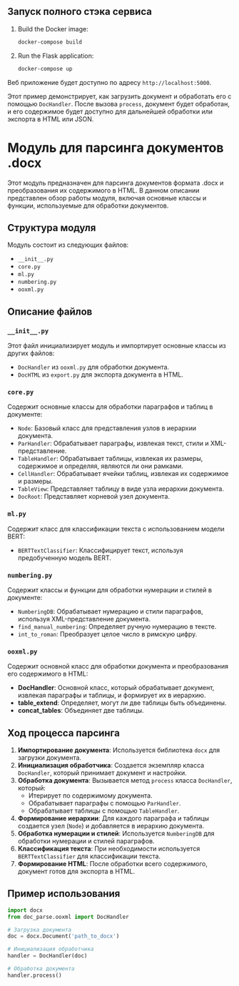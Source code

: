 ## Запуск полного стэка сервиса

1. Build the Docker image:
   ```bash
   docker-compose build
   ```

2. Run the Flask application:
   ```bash
   docker-compose up
   ```
   
Веб приложение будет доступно по адресу `http://localhost:5000`.

Этот пример демонстрирует, как загрузить документ и обработать его с помощью `DocHandler`. После вызова `process`, документ будет обработан, и его содержимое будет доступно для дальнейшей обработки или экспорта в HTML или JSON.

# Модуль для парсинга документов .docx

Этот модуль предназначен для парсинга документов формата .docx и преобразования их содержимого в HTML. В данном описании представлен обзор работы модуля, включая основные классы и функции, используемые для обработки документов.

## Структура модуля

Модуль состоит из следующих файлов:

- `__init__.py`
- `core.py`
- `ml.py`
- `numbering.py`
- `ooxml.py`

## Описание файлов

### `__init__.py`

Этот файл инициализирует модуль и импортирует основные классы из других файлов:

- `DocHandler` из `ooxml.py` для обработки документа.
- `DocHTML` из `export.py` для экспорта документа в HTML.

### `core.py`

Содержит основные классы для обработки параграфов и таблиц в документе:

- `Node`: Базовый класс для представления узлов в иерархии документа.
- `ParHandler`: Обрабатывает параграфы, извлекая текст, стили и XML-представление.
- `TableHandler`: Обрабатывает таблицы, извлекая их размеры, содержимое и определяя, являются ли они рамками.
- `CellHandler`: Обрабатывает ячейки таблиц, извлекая их содержимое и размеры.
- `TableView`: Представляет таблицу в виде узла иерархии документа.
- `DocRoot`: Представляет корневой узел документа.

### `ml.py`

Содержит класс для классификации текста с использованием модели BERT:

- `BERTTextClassifier`: Классифицирует текст, используя предобученную модель BERT.

### `numbering.py`

Содержит классы и функции для обработки нумерации и стилей в документе:

- `NumberingDB`: Обрабатывает нумерацию и стили параграфов, используя XML-представление документа.
- `find_manual_numbering`: Определяет ручную нумерацию в тексте.
- `int_to_roman`: Преобразует целое число в римскую цифру.

### `ooxml.py`

Содержит основной класс для обработки документа и преобразования его содержимого в HTML:

- **DocHandler**: Основной класс, который обрабатывает документ, извлекая параграфы и таблицы, и формирует их в иерархию.
- **table_extend**: Определяет, могут ли две таблицы быть объединены.
- **concat_tables**: Объединяет две таблицы.

## Ход процесса парсинга

1. **Импортирование документа**: Используется библиотека `docx` для загрузки документа.
2. **Инициализация обработчика**: Создается экземпляр класса `DocHandler`, который принимает документ и настройки.
3. **Обработка документа**: Вызывается метод `process` класса `DocHandler`, который:
   - Итерирует по содержимому документа.
   - Обрабатывает параграфы с помощью `ParHandler`.
   - Обрабатывает таблицы с помощью `TableHandler`.
4. **Формирование иерархии**: Для каждого параграфа и таблицы создается узел (`Node`) и добавляется в иерархию документа.
5. **Обработка нумерации и стилей**: Используется `NumberingDB` для обработки нумерации и стилей параграфов.
6. **Классификация текста**: При необходимости используется `BERTTextClassifier` для классификации текста.
7. **Формирование HTML**: После обработки всего содержимого, документ готов для экспорта в HTML.

## Пример использования

```python
import docx
from doc_parse.ooxml import DocHandler

# Загрузка документа
doc = docx.Document('path_to_docx')

# Инициализация обработчика
handler = DocHandler(doc)

# Обработка документа
handler.process()
```
